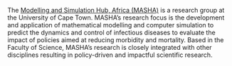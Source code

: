 The [Modelling and Simulation Hub, Africa (MASHA)](http://www.masha.uct.ac.za) is a research group at the University of Cape Town.  MASHA’s research focus is the development and application of mathematical modelling and computer simulation to predict the dynamics and control of infectious diseases to evaluate the impact of policies aimed at reducing morbidity and mortality. Based in the Faculty of Science, MASHA’s research is closely integrated with other disciplines resulting in policy-driven and impactful scientific research. 
